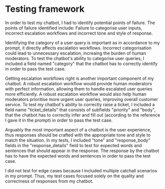 # Testing framework
In order to test my chatbot, I had to identify potential points of failure. The points of failure identified include: Failure to categorise user inputs, incorrect escalation workflows and incorrect tone and style of response.

Identifying the category of a user query is important as in accordance to my prompt, it directly affects escalation workflows. Incorrect categorisation could lead to unnecessary escalation, increaing the burden of human moderators. To test the chatbot's ability to categorise user queries, I included a field named "category" that the chatbot has to correctly identify in order to pass the test case.

Getting escalation workflows right is another important component of my chatbot. A robust escalation workflow would provide human moderators with perfect information, allowing them to handle escalated user queries more efficiently. A robust escalation workflow would also help human moderators prioritise more urgent user queries, improving overall customer service. To test my chatbot's ability to correctly raise a ticket, I included a field name "ticket_details" that consists of subfields "priority" and "body", that the chatbot has to correctly infer and fill out (according to the reference I gave it in the prompt) in order to pass the test case.

Arguably the most important aspect of a chatbot is the user experience, thus responses should be crafted with the appropriate tone and style to match the situation. In my tests, I included "tone" and "response_body" fields in the "response_details" field to test for expected words and sentences that should appear in the response. The response by the chatbot has to have the expected words and sentences in order to pass the test case.

I did not test for edge cases because I included multiple catchall scenarios in my prompt. Thus, my test cases focused solely on the quality and correctness of responses from my chatbot.
